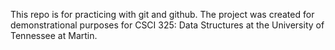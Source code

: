 This repo is for practicing with git and github.  The project was created for demonstrational purposes for CSCI 325: Data Structures at the University of Tennessee at Martin.
